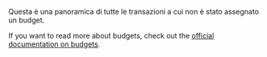 Questa è una panoramica di tutte le transazioni a cui non è stato assegnato un budget.

If you want to read more about budgets, check out the [official documentation on budgets](https://docs.firefly-iii.org/concepts/budgets).
